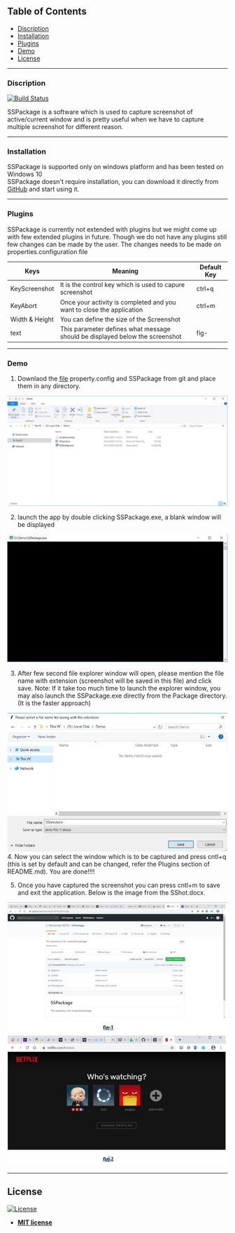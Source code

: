 ## Table of Contents

- [Discription](#Discription)
- [Installation](#Installation)
- [Plugins](#Plugins)
- [Demo](#Demo)
- [License](#License)

---

### Discription
[![Build Status](https://travis-ci.org/joemccann/dillinger.svg?branch=master)](https://travis-ci.org/joemccann/dillinger)

SSPackage is a software which is used to capture screenshot of active/current window and is pretty useful when we have to capture multiple screenshot for different reason.

---

### Installation

SSPackage is supported only on windows platform and has been tested on Windows 10  
SSPackage doesn't require installation, you can download it directly from [GitHub](https://github.com/Rahulsingh190792/SSPackage) and start using it.

---

### Plugins

SSPackage is currently not extended with plugins but we might come up with few extended plugins in future.
Though we do not have any plugins still few changes can be made by the user. The changes needs to be made on properties.configuration file

| Keys | Meaning | Default Key |
| ------ | ------ | ------ |
| KeyScreenshot | It is the control key which is used to capure screenshot | ctrl+q |
| KeyAbort | Once your activity is completed and you want to close the application | ctrl+m |
| Width & Height | You can define the size of the Screenshot |  |
| text | This parameter defines what message should be displayed below the screenshot | fig- |

---

### Demo
1. Downlaod the [file](https://github.com/Rahulsingh190792/SSPackage) property.config and SSPackage from git and place them in any directory.

<!-- ![](SShot/SShot1.JPG) -->
<img src="SShot/SShot1.JPG" width=600 >

2. launch the app by double clicking SSPackage.exe, a blank  window will be displayed 

<!-- ![](SShot/SShot2.png)  -->
<img src="SShot/SShot2.png" width=600 >

3. After few second file explorer window will open, please mention the file name with extension (screenshot will be saved in this file) and click save.
   Note: If it take too much time to launch the explorer window, you may also launch the SSPackage.exe directly from the Package directory.(It is the faster approach)  

<!-- ![](SShot/SShot3.JPG)  -->
<img src="SShot/SShot3.JPG" width=600 >
4. Now you can select the window which is to be captured and press cntl+q (this is set by default and can be changed, refer the Plugins section of README.md). You are done!!!!

5. Once you have captured the screenshot you can press cntl+m to save and exit the application.
Below is the image from the SShot.docx.

<!-- ![](SShot/SShot4.png)  -->
<img src="SShot/SShot4.png" width=600 >

---

## License

[![License](http://img.shields.io/:license-mit-blue.svg?style=flat-square)](http://badges.mit-license.org)

- **[MIT license](http://opensource.org/licenses/mit-license.php)**